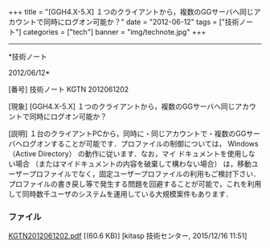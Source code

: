 ﻿+++
title = "[GGH4.X-5.X] １つのクライアントから，複数のGGサーバへ同じアカウントで同時にログオン可能か？"
date = "2012-06-12"
tags = ["技術ノート"]
categories = ["tech"]
banner = "img/technote.jpg"
+++

-----------------------------------------------------------------------------------------------------------------------------

*技術ノート

2012/06/12*


[番号]
技術ノート KGTN 2012061202

[現象]
[GGH4.X-5.X]
１つのクライアントから，複数のGGサーバへ同じアカウントで同時にログオン可能か？

[説明]
１台のクライアントPCから，同時に・同じアカウントで・複数のGGサーバへログオンすることが可能です．プロファイルの制御については，
Windows （Active Directory） の動作に従います．なお，マイ
ドキュメントを使用しない場合
（またはマイドキュメントの内容を破棄して構わない場合）
は，移動ユーザープロファイルでなく，固定ユーザープロファイルの利用もご検討下さい．プロファイルの書き戻し等で発生する問題を回避することが可能で，これを利用して同時数千ユーザのシステムを運用している大規模案件もあります．


### ファイル

 
 


[KGTN2012061202.pdf](http://techreport.kitasp.net/attachments/download/2339/KGTN2012061202.pdf)
 [(60.6 KB)] [kitasp 技術センター, 2015/12/16
11:51]


 


 

